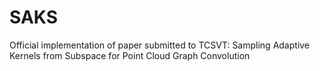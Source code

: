 # SAKS
Official implementation of paper submitted to TCSVT: Sampling Adaptive Kernels from Subspace for Point Cloud Graph Convolution
